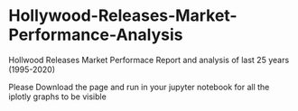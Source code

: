 # Hollywood-Releases-Market-Performance-Analysis
Hollwood Releases Market Performace Report and analysis of last 25 years (1995-2020)

Please Download the page and run in your jupyter notebook for all the iplotly graphs to be visible

